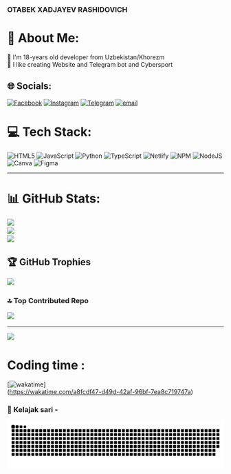 ### OTABEK XADJAYEV RASHIDOVICH

# 💫 About Me:
💬 I'm 18-years old developer from Uzbekistan/Khorezm<br>💫 I like creating Website and Telegram bot and Cybersport<br>


## 🌐 Socials:
[![Facebook](https://img.shields.io/badge/Facebook-%231877F2.svg?logo=Facebook&logoColor=white)](#!) [![Instagram](https://img.shields.io/badge/Instagram-%23E4405F.svg?logo=Instagram&logoColor=white)](https://instagram.com/khodjayevotabek1) [![Telegram](https://img.shields.io/badge/Telegram-2CA5E0?style=for-the-badge&logo=telegram&logoColor=white)](https://t.me/Sentabr052007) [![email](https://img.shields.io/badge/Email-D14836?logo=gmail&logoColor=white)](mailto:khodjayevotabek1@gmail.com) 

# 💻 Tech Stack:
![HTML5](https://img.shields.io/badge/html5-%23E34F26.svg?style=for-the-badge&logo=html5&logoColor=white) ![JavaScript](https://img.shields.io/badge/javascript-%23323330.svg?style=for-the-badge&logo=javascript&logoColor=%23F7DF1E) ![Python](https://img.shields.io/badge/python-3670A0?style=for-the-badge&logo=python&logoColor=ffdd54) ![TypeScript](https://img.shields.io/badge/typescript-%23007ACC.svg?style=for-the-badge&logo=typescript&logoColor=white) ![Netlify](https://img.shields.io/badge/netlify-%23000000.svg?style=for-the-badge&logo=netlify&logoColor=#00C7B7) ![NPM](https://img.shields.io/badge/NPM-%23CB3837.svg?style=for-the-badge&logo=npm&logoColor=white) ![NodeJS](https://img.shields.io/badge/node.js-6DA55F?style=for-the-badge&logo=node.js&logoColor=white) ![Canva](https://img.shields.io/badge/Canva-%2300C4CC.svg?style=for-the-badge&logo=Canva&logoColor=white) ![Figma](https://img.shields.io/badge/figma-%23F24E1E.svg?style=for-the-badge&logo=figma&logoColor=white)


----------------------------------------------------------------

# 📊 GitHub Stats:
![](https://github-readme-stats.vercel.app/api?username=otabek1980&theme=dark&hide_border=false&include_all_commits=true&count_private=true)<br/>
![](https://nirzak-streak-stats.vercel.app/?user=otabek1980&theme=dark&hide_border=false)<br/>
![](https://github-readme-stats.vercel.app/api/top-langs/?username=otabek1980&theme=dark&hide_border=false&include_all_commits=true&count_private=true&layout=compact)

## 🏆 GitHub Trophies
![](https://github-profile-trophy.vercel.app/?username=otabek1980&theme=radical&no-frame=false&no-bg=true&margin-w=4)

### 🔝 Top Contributed Repo
![](https://github-contributor-stats.vercel.app/api?username=otabek1980&limit=5&theme=dark&combine_all_yearly_contributions=true)

---
[![](https://visitcount.itsvg.in/api?id=otabek1980&icon=0&color=0)](https://visitcount.itsvg.in)

# Coding time : 
[![wakatime](https://wakatime.com/badge/user/a8fcdf47-d49d-42af-96bf-7ea8c719747a.svg)]  
(https://wakatime.com/a8fcdf47-d49d-42af-96bf-7ea8c719747a)

### 🐍 Kelajak sari -  
<picture>
  <source media="(prefers-color-scheme: dark)" srcset="https://raw.githubusercontent.com/otabek1980/otabek1980/output/github-snake-dark.svg" />
  <source media="(prefers-color-scheme: light)" srcset="https://raw.githubusercontent.com/otabek1980/otabek1980/output/github-snake.svg" />
  <img alt="github-snake" src="https://raw.githubusercontent.com/otabek1980/otabek1980/output/github-snake.svg" />
</picture>



